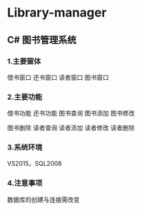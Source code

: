 # Library-manager
## C# 图书管理系统
### 1.主要窗体
借书窗口 还书窗口 读者窗口 图书窗口
### 2.主要功能
借书功能 还书功能 图书查询 图书添加 图书修改

图书删除 读者查询 读者添加 读者修改 读者删除
### 3.系统环境
VS2015，SQL2008
### 4.注意事项
数据库的创建与连接需改变
